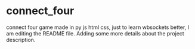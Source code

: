 # connect_four
 connect four game made in py js html css, just to learn wbsockets better, 
 I am editing the README file. Adding some more details about the project description.
